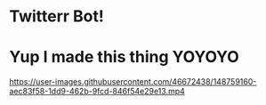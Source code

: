 # Twitterr Bot!
<h1>Yup I made this thing YOYOYO</h1>

https://user-images.githubusercontent.com/46672438/148759160-aec83f58-1dd9-462b-9fcd-846f54e29e13.mp4

